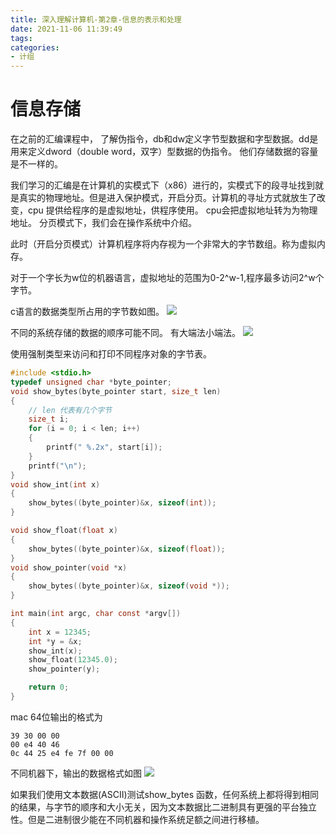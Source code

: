 ```yaml
---
title: 深入理解计算机-第2章-信息的表示和处理
date: 2021-11-06 11:39:49
tags:
categories:
- 计组
---
```

# 信息存储

在之前的汇编课程中， 了解伪指令，db和dw定义字节型数据和字型数据。dd是用来定义dword（double word，双字）型数据的伪指令。 他们存储数据的容量是不一样的。

我们学习的汇编是在计算机的实模式下（x86）进行的，实模式下的段寻址找到就是真实的物理地址。但是进入保护模式，开启分页。计算机的寻址方式就放生了改变，cpu 提供给程序的是虚拟地址，供程序使用。 cpu会把虚拟地址转为为物理地址。 分页模式下，我们会在操作系统中介绍。

此时（开启分页模式）计算机程序将内存视为一个非常大的字节数组。称为虚拟内存。

对于一个字长为w位的机器语言，虚拟地址的范围为0-2^w-1,程序最多访问2^w个字节。

c语言的数据类型所占用的字节数如图。
![](20211106120337.jpg)

不同的系统存储的数据的顺序可能不同。 有大端法小端法。
![](20211106124734.jpg)

使用强制类型来访问和打印不同程序对象的字节表。

```c
#include <stdio.h>
typedef unsigned char *byte_pointer;
void show_bytes(byte_pointer start, size_t len)
{
    // len 代表有几个字节
    size_t i;
    for (i = 0; i < len; i++)
    {
        printf(" %.2x", start[i]);
    }
    printf("\n");
}
void show_int(int x)
{
    show_bytes((byte_pointer)&x, sizeof(int));
}

void show_float(float x)
{
    show_bytes((byte_pointer)&x, sizeof(float));
}
void show_pointer(void *x)
{
    show_bytes((byte_pointer)&x, sizeof(void *));
}

int main(int argc, char const *argv[])
{
    int x = 12345;
    int *y = &x;
    show_int(x);
    show_float(12345.0);
    show_pointer(y);

    return 0;
}

```
mac 64位输出的格式为
```
39 30 00 00
00 e4 40 46
0c 44 25 e4 fe 7f 00 00
```
不同机器下，输出的数据格式如图
![](20211106131330.jpg)


如果我们使用文本数据(ASCII)测试show_bytes 函数，任何系统上都将得到相同的结果，与字节的顺序和大小无关，因为文本数据比二进制具有更强的平台独立性。但是二进制很少能在不同机器和操作系统足额之间进行移植。


